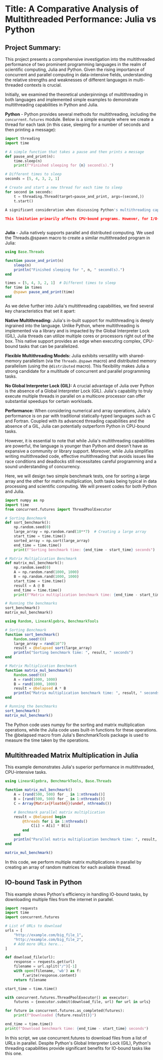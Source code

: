 # Title: A Comparative Analysis of Multithreaded Performance: Julia vs Python

## Project Summary:

This project presents a comprehensive investigation into the multithreaded performance of two prominent programming languages in the realm of scientific computing, Julia and Python. Given the rising importance of concurrent and parallel computing in data-intensive fields, understanding the relative strengths and weaknesses of different languages in multi-threaded contexts is crucial.

Initially, we examined the theoretical underpinnings of multithreading in both languages and implemented simple examples to demonstrate multithreading capabilities in Python and Julia.

**Python** - Python provides several methods for multithreading, including the `concurrent.futures` module. Below is a simple example where we create a thread for each task (in this case, sleeping for a number of seconds and then printing a message):

```python
import threading
import time

# A simple function that takes a pause and then prints a message
def pause_and_print(n):
    time.sleep(n)
    print(f"Finished sleeping for {n} second(s).")

# Different times to sleep
seconds = [5, 4, 3, 2, 1] 

# Create and start a new thread for each time to sleep
for second in seconds:
    t = threading.Thread(target=pause_and_print, args=(second,))
    t.start()
    
A significant consideration when discussing Python's multithreading capabilities is the Global Interpreter Lock (GIL). The GIL is a mechanism used in the CPython interpreter, preventing multiple threads from executing Python bytecodes at once. This means that even if there are multiple threads in a Python program, only one thread can execute at a time in the interpreter.

This limitation primarily affects CPU-bound programs. However, for I/O-bound programs, Python threads can provide a significant benefit. There are ways to bypass the GIL and utilize multiple cores or processors in Python, such as the multiprocessing module, which uses separate processes instead of threads. Another option is to use native extensions, like NumPy, which can release the GIL when performing computationally-intensive operations.    
    
```
**Julia** - Julia natively supports parallel and distributed computing. We used the Threads.@spawn macro to create a similar multithreaded program in Julia:

```Julia
using Base.Threads

function pause_and_print(n)
    sleep(n)
    println("Finished sleeping for ", n, " second(s).")
end

times = [5, 4, 3, 2, 1]  # Different times to sleep
for time in times
    @spawn pause_and_print(time)
end
```
As we delve further into Julia's multithreading capabilities, we find several key characteristics that set it apart:

**Native Multithreading:** Julia's in-built support for multithreading is deeply ingrained into the language. Unlike Python, where multithreading is implemented via a library and is impacted by the Global Interpreter Lock (GIL), Julia threads can utilize multiple cores or processors right out of the box. This native support provides an edge when executing complex, CPU-bound tasks that can be parallelized.

**Flexible Multithreading Models:** Julia exhibits versatility with shared-memory parallelism (via the `Threads.@spawn` macro) and distributed memory parallelism (using the `@distributed` macro). This flexibility makes Julia a strong candidate for a multitude of concurrent and parallel programming tasks.

**No Global Interpreter Lock (GIL):** A crucial advantage of Julia over Python is the absence of a Global Interpreter Lock (GIL). Julia's capability to truly execute multiple threads in parallel on a multicore processor can offer substantial speedups for certain workloads.

**Performance:** When considering numerical and array operations, Julia's performance is on par with traditional statically-typed languages such as C and Fortran. Coupled with its advanced threading capabilities and the absence of a GIL, Julia can potentially outperform Python in CPU-bound tasks.

However, it is essential to note that while Julia's multithreading capabilities are powerful, the language is younger than Python and doesn't have as expansive a community or library support. Moreover, while Julia simplifies writing multithreaded code, effective multithreading that avoids issues like race conditions and deadlocks still necessitates careful programming and a sound understanding of concurrency.

Here, we will design two simple benchmark tests, one for sorting a large array and the other for matrix multiplication, both tasks being typical in data processing and scientific computing. We will present codes for both Python and Julia.

```Python
import numpy as np
import time
from concurrent.futures import ThreadPoolExecutor

# Sorting Benchmark
def sort_benchmark():
    np.random.seed(0)
    large_array = np.random.rand(10**7)  # Creating a large array
    start_time = time.time()
    sorted_array = np.sort(large_array)
    end_time = time.time()
    print(f"Sorting benchmark time: {end_time - start_time} seconds")

# Matrix Multiplication Benchmark
def matrix_mul_benchmark():
    np.random.seed(0)
    A = np.random.rand(1000, 1000)
    B = np.random.rand(1000, 1000)
    start_time = time.time()
    result = A @ B
    end_time = time.time()
    print(f"Matrix multiplication benchmark time: {end_time - start_time} seconds")

# Running the benchmarks
sort_benchmark()
matrix_mul_benchmark()
```


```Julia
using Random, LinearAlgebra, BenchmarkTools

# Sorting Benchmark
function sort_benchmark()
    Random.seed!(0)
    large_array = rand(10^7)
    result = @belapsed sort(large_array)
    println("Sorting benchmark time: ", result, " seconds")
end

# Matrix Multiplication Benchmark
function matrix_mul_benchmark()
    Random.seed!(0)
    A = rand(1000, 1000)
    B = rand(1000, 1000)
    result = @belapsed A * B
    println("Matrix multiplication benchmark time: ", result, " seconds")
end

# Running the benchmarks
sort_benchmark()
matrix_mul_benchmark()
```
The Python code uses numpy for the sorting and matrix multiplication operations, while the Julia code uses built-in functions for these operations. The @belapsed macro from Julia's BenchmarkTools package is used to measure the time taken by the operations. 

## Multithreaded Matrix Multiplication in Julia
This example demonstrates Julia's superior performance in multithreaded, CPU-intensive tasks.

```julia
using LinearAlgebra, BenchmarkTools, Base.Threads

function matrix_mul_benchmark()
    A = [rand(500, 500) for _ in 1:nthreads()]
    B = [rand(500, 500) for _ in 1:nthreads()]
    C = Array{Matrix{Float64}}(undef, nthreads())

    # Benchmark parallel matrix multiplication
    result = @belapsed begin
        @threads for i in 1:nthreads()
            C[i] = A[i] * B[i]
        end
    end
    println("Parallel matrix multiplication benchmark time: ", result, " seconds")
end

matrix_mul_benchmark()
```
In this code, we perform multiple matrix multiplications in parallel by creating an array of random matrices for each available thread.

## IO-bound Task in Python
This example shows Python's efficiency in handling IO-bound tasks, by downloading multiple files from the internet in parallel.

```Python
import requests
import time
import concurrent.futures

# List of URLs to download
urls = [
    "http://example.com/big_file_1",
    "http://example.com/big_file_2",
    # Add more URLs here...
]

def download_file(url):
    response = requests.get(url)
    filename = url.split("/")[-1]
    with open(filename, 'wb') as f:
        f.write(response.content)
    return filename

start_time = time.time()

with concurrent.futures.ThreadPoolExecutor() as executor:
    futures = {executor.submit(download_file, url) for url in urls}

for future in concurrent.futures.as_completed(futures):
    print(f"Downloaded {future.result()}")

end_time = time.time()
print(f"Download benchmark time: {end_time - start_time} seconds")
```
In this script, we use concurrent.futures to download files from a list of URLs in parallel. Despite Python's Global Interpreter Lock (GIL), Python's threading capabilities provide significant benefits for IO-bound tasks like this one.



